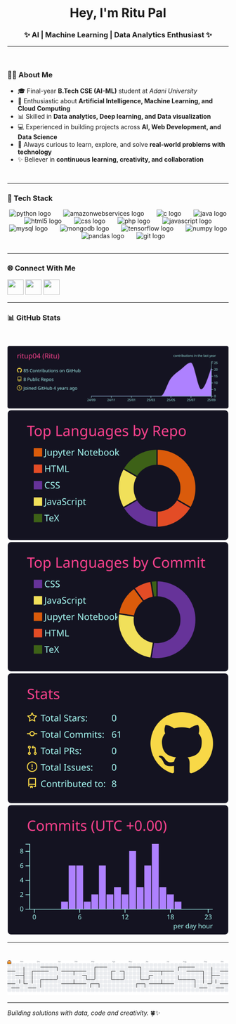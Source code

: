<h1 align="center">Hey, I'm Ritu Pal</h1>
<h3 align="center">✨ AI | Machine Learning | Data Analytics Enthusiast ✨</h3>

---

<br>

### 👩‍💻 About Me  

- 🎓 Final-year **B.Tech CSE (AI-ML)** student at *Adani University*  
- 🤖 Enthusiastic about **Artificial Intelligence, Machine Learning, and Cloud Computing**  
- 📊 Skilled in **Data analytics, Deep learning, and Data visualization**  
- 💻 Experienced in building projects across **AI, Web Development, and Data Science**  
- 🚀 Always curious to learn, explore, and solve **real-world problems with technology**  
- ✨ Believer in **continuous learning, creativity, and collaboration**  
<br>

---


### 🚀 Tech Stack
<div align="center">
  <img src="https://skillicons.dev/icons?i=py" height="40" alt="python logo"  />
  <img width="20" />
  <img src="https://skillicons.dev/icons?i=aws" height="40" alt="amazonwebservices logo"  />
  <img width="20" />
  <img src="https://cdn.jsdelivr.net/gh/devicons/devicon/icons/c/c-original.svg" height="40" alt="c logo"  />
  <img width="20" />
  <img src="https://cdn.jsdelivr.net/gh/devicons/devicon/icons/java/java-original.svg" height="40" alt="java logo"  />
  <img width="20" />
  <img src="https://cdn.jsdelivr.net/gh/devicons/devicon/icons/html5/html5-original.svg" height="40" alt="html5 logo"  />
  <img width="20" />
  <img src="https://cdn.jsdelivr.net/gh/devicons/devicon/icons/css3/css3-original.svg" height="40" alt="css logo"  />
  <img width="20" />
  <img src="https://cdn.jsdelivr.net/gh/devicons/devicon/icons/php/php-original.svg" height="40" alt="php logo"  />
  <img width="20" />
  <img src="https://cdn.jsdelivr.net/gh/devicons/devicon/icons/javascript/javascript-original.svg" height="40" alt="javascript logo"  />
  <img width="20" />
  <img src="https://cdn.jsdelivr.net/gh/devicons/devicon/icons/mysql/mysql-original.svg" height="40" alt="mysql logo"  />
  <img width="20" />
  <img src="https://cdn.jsdelivr.net/gh/devicons/devicon/icons/mongodb/mongodb-original.svg" height="40" alt="mongodb logo"  />
  <img width="20" />
  <img src="https://cdn.jsdelivr.net/gh/devicons/devicon/icons/tensorflow/tensorflow-original.svg" height="40" alt="tensorflow logo"  />
  <img width="20" />
  <img src="https://cdn.jsdelivr.net/gh/devicons/devicon/icons/numpy/numpy-original.svg" height="40" alt="numpy logo"  />
  <img width="20" />
  <img src="https://cdn.jsdelivr.net/gh/devicons/devicon/icons/pandas/pandas-original.svg" height="40" alt="pandas logo"  />
  <img width="20" />
  <img src="https://cdn.jsdelivr.net/gh/devicons/devicon/icons/git/git-original.svg" height="40" alt="git logo"  />
</div>
<br>

---

### 🌐 Connect With Me

<a href="https://ritup04.github.io/Portfolio" target="_blank"><img src="https://img.icons8.com/ios-filled/50/1DA1F2/internet.png" width="37" height="35" /></a>
<a href="https://www.linkedin.com/in/palritu"><img src="https://skillicons.dev/icons?i=linkedin" width="37" height="35" /></a>
<a href="mailto:ritupal1626@gmail.com"><img src="https://skillicons.dev/icons?i=gmail" width="37" height="35" /></a>
<br />

---

### 📊 GitHub Stats
<br clear="both">

<p align="center">
  <img src="https://raw.githubusercontent.com/ritup04/ritup04/master/profile-summary-card-output/radical/0-profile-details.svg" alt="profile details" />
  <img src="https://raw.githubusercontent.com/ritup04/ritup04/master/profile-summary-card-output/radical/1-repos-per-language.svg" alt="repos per language" />
  <img src="https://raw.githubusercontent.com/ritup04/ritup04/master/profile-summary-card-output/radical/2-most-commit-language.svg" alt="most commit language" />
  <img src="https://raw.githubusercontent.com/ritup04/ritup04/master/profile-summary-card-output/radical/3-stats.svg" alt="stats" />
  <img src="https://raw.githubusercontent.com/ritup04/ritup04/master/profile-summary-card-output/radical/4-productive-time.svg" alt="productive time" />
</p>

---

### 
<br clear="both">

<picture>
  <source media="(prefers-color-scheme: dark)" srcset="https://raw.githubusercontent.com/ritup04/ritup04/output/pacman-contribution-graph-dark.svg">
  <source media="(prefers-color-scheme: light)" srcset="https://raw.githubusercontent.com/ritup04/ritup04/output/pacman-contribution-graph.svg">
  <img alt="pacman contribution graph" src="https://raw.githubusercontent.com/ritup04/ritup04/output/pacman-contribution-graph.svg">
</picture>

---

*Building solutions with data, code and creativity.* 🍀✨
